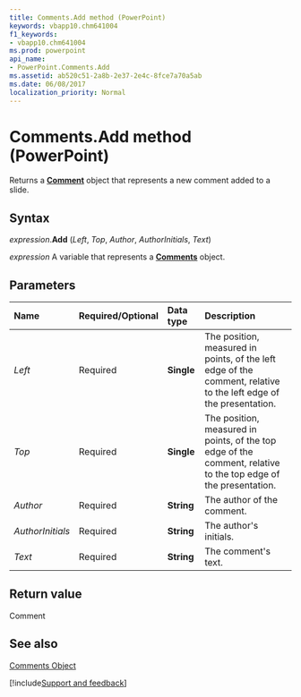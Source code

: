```yaml
---
title: Comments.Add method (PowerPoint)
keywords: vbapp10.chm641004
f1_keywords:
- vbapp10.chm641004
ms.prod: powerpoint
api_name:
- PowerPoint.Comments.Add
ms.assetid: ab520c51-2a8b-2e37-2e4c-8fce7a70a5ab
ms.date: 06/08/2017
localization_priority: Normal
---
```



# Comments.Add method (PowerPoint)

Returns a  **[Comment](PowerPoint.Comment.md)** object that represents a new comment added to a slide.


## Syntax

_expression_.**Add** (_Left_, _Top_, _Author_, _AuthorInitials_, _Text_)

_expression_ A variable that represents a **[Comments](PowerPoint.Comments.md)** object.


## Parameters

|Name|Required/Optional|Data type|Description|
|:-----|:-----|:-----|:-----|
| _Left_|Required|**Single**|The position, measured in points, of the left edge of the comment, relative to the left edge of the presentation.|
| _Top_|Required|**Single**|The position, measured in points, of the top edge of the comment, relative to the top edge of the presentation.|
| _Author_|Required|**String**|The author of the comment.|
| _AuthorInitials_|Required|**String**|The author's initials.|
| _Text_|Required|**String**|The comment's text.|

## Return value

Comment


## See also


[Comments Object](PowerPoint.Comments.md)

[!include[Support and feedback](~/includes/feedback-boilerplate.md)]